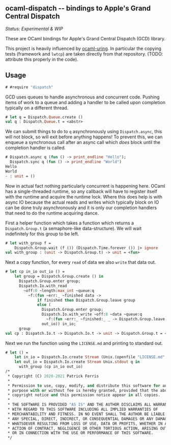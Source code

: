 ocaml-dispatch -- bindings to Apple's Grand Central Dispatch
------------------------------------------------------------
*Status: Experimental & WIP*
 
These are OCaml bindings for Apple's Grand Central Dispatch (GCD) library.

This project is heavily influenced by [ocaml-uring](https://github.com/ocaml-multicore/ocaml-uring/). In particular the copying tests (framework and `lwtcp`) are taken directly from that repository. (TODO: attribute this properly in the code).

## Usage

```ocaml
# #require "dispatch"
```

GCD uses queues to handle asynchronous and concurrent code. Pushing items of work to a queue and adding a handler to be called upon completion typically on a different thread.

```ocaml
# let q = Dispatch.Queue.create ()
val q : Dispatch.Queue.t = <abstr>
```

We can submit things to do to `q` asynchronously using `Dispatch.async`, this will not block, so will exit before anything happens! To prevent this, we can enqueue a synchronous call after an async call which *does* block until the completion handler is called. 

```ocaml
# Dispatch.async q (fun () -> print_endline "Hello");
  Dispatch.sync q (fun () -> print_endline "World")
Hello
World
- : unit = ()
```

Now in actual fact nothing particularly concurrent is happening here. OCaml has a single-threaded runtime, so any callback will have to register itself with the runtime and acquire the runtime lock. Where this does help is with async IO because the actual reads and writes which typically block on IO can be done truly asynchronously and it is only our completion handlers that need to do the runtime acquiring dance.

First a helper function which takes a function which returns a `Dispatch.Group.t` (a semaphore-like data-structure). We will wait indefinitely for this group to be left.

```ocaml
# let with_group f =  
    Dispatch.Group.wait (f ()) (Dispatch.Time.forever ()) |> ignore
val with_group : (unit -> Dispatch.Group.t) -> unit = <fun>
```

Next a copy function, for every `read` of data we also `write` that data out.

```ocaml
# let cp in_io out_io () = 
    let group = Dispatch.Group.create () in 
      Dispatch.Group.enter group;
      Dispatch.Io.with_read 
        ~off:0 ~length:max_int ~queue:q 
          ~f:(fun ~err:_ ~finished data -> 
              if finished then Dispatch.Group.leave group
              else (
                Dispatch.Group.enter group;
                Dispatch.Io.with_write ~off:0 ~data ~queue:q
                  ~f:(fun ~err:_ ~finished:_ _ -> Dispatch.Group.leave group)
                out_io)) in_io;
      group
val cp : Dispatch.Io.t -> Dispatch.Io.t -> unit -> Dispatch.Group.t = <fun>
```

Next we run the function using the `LICENSE.md` and printing to standard out.

```ocaml
# let () = 
    let in_io = Dispatch.Io.create Stream (Unix.(openfile "LICENSE.md" [ O_RDONLY ]) 0) q in 
    let out_io = Dispatch.Io.create Stream Unix.stdout q in
      with_group (cp in_io out_io)
/*
 * Copyright (C) 2020-2021 Patrick Ferris
 *
 * Permission to use, copy, modify, and distribute this software for any
 * purpose with or without fee is hereby granted, provided that the above
 * copyright notice and this permission notice appear in all copies.
 *
 * THE SOFTWARE IS PROVIDED "AS IS" AND THE AUTHOR DISCLAIMS ALL WARRANTIES
 * WITH REGARD TO THIS SOFTWARE INCLUDING ALL IMPLIED WARRANTIES OF
 * MERCHANTABILITY AND FITNESS. IN NO EVENT SHALL THE AUTHOR BE LIABLE FOR
 * ANY SPECIAL, DIRECT, INDIRECT, OR CONSEQUENTIAL DAMAGES OR ANY DAMAGES
 * WHATSOEVER RESULTING FROM LOSS OF USE, DATA OR PROFITS, WHETHER IN AN
 * ACTION OF CONTRACT, NEGLIGENCE OR OTHER TORTIOUS ACTION, ARISING OUT OF
 * OR IN CONNECTION WITH THE USE OR PERFORMANCE OF THIS SOFTWARE.
 */
```
